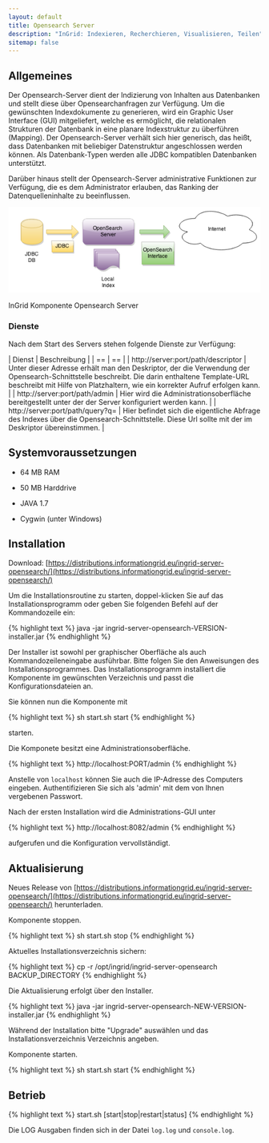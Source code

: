 ```yaml
---
layout: default
title: Opensearch Server
description: "InGrid: Indexieren, Recherchieren, Visualisieren, Teilen"
sitemap: false
---
```


## Allgemeines

Der Opensearch-Server dient der Indizierung von Inhalten aus Datenbanken und stellt diese über Opensearchanfragen zur Verfügung. Um die gewünschten Indexdokumente zu generieren, wird ein Graphic User Interface (GUI) mitgeliefert, welche es ermöglicht, die relationalen Strukturen der Datenbank in eine planare Indexstruktur zu überführen (Mapping). Der Opensearch-Server verhält sich hier generisch, das heißt, dass Datenbanken mit beliebiger Datenstruktur angeschlossen werden können. Als Datenbank-Typen werden alle JDBC kompatiblen Datenbanken unterstützt.

Darüber hinaus stellt der Opensearch-Server administrative Funktionen zur Verfügung, die es dem Administrator erlauben, das Ranking der Datenquelleninhalte zu beeinflussen.


![InGrid Komponente Opensearch Server](../images/ingrid_opensearch_server.png "InGrid Komponente Opensearch Server")

<figcaption class="figcaption">InGrid Komponente Opensearch Server</figcaption>


### Dienste

Nach dem Start des Servers stehen folgende Dienste zur Verfügung:

| Dienst | Beschreibung |
| == | == |
| http://server:port/path/descriptor | Unter dieser Adresse erhält man den Deskriptor, der die Verwendung der Opensearch-Schnittstelle beschreibt. Die darin enthaltene Template-URL beschreibt mit Hilfe von Platzhaltern, wie ein korrekter Aufruf erfolgen kann. |
| http://server:port/path/admin | Hier wird die Administrationsoberfläche bereitgestellt unter der der Server konfiguriert werden kann. |
| http://server:port/path/query?q= | Hier befindet sich die eigentliche Abfrage des Indexes über die Opensearch-Schnittstelle. Diese Url sollte mit der im Deskriptor übereinstimmen. |


## Systemvoraussetzungen

* 64 MB RAM
* 50 MB Harddrive

* JAVA 1.7
* Cygwin (unter Windows)


## Installation

Download: [https://distributions.informationgrid.eu/ingrid-server-opensearch/](https://distributions.informationgrid.eu/ingrid-server-opensearch/)

Um die Installationsroutine zu starten, doppel-klicken Sie auf das Installationsprogramm oder geben Sie folgenden Befehl auf der Kommandozeile ein:

{% highlight text %}
java -jar ingrid-server-opensearch-VERSION-installer.jar
{% endhighlight %}

Der Installer ist sowohl per graphischer Oberfläche als auch Kommandozeileneingabe ausführbar. Bitte folgen Sie den Anweisungen des Installationsprogrammes. Das Installationsprogramm installiert die Komponente im gewünschten Verzeichnis und passt die Konfigurationsdateien an.

Sie können nun die Komponente mit

{% highlight text %}
sh start.sh start
{% endhighlight %}

starten. 

Die Komponete besitzt eine Administrationsoberfläche.

{% highlight text %}
http://localhost:PORT/admin
{% endhighlight %}

Anstelle von `localhost` können Sie auch die IP-Adresse des Computers eingeben. Authentifizieren Sie sich als 'admin' mit dem von Ihnen vergebenen Passwort.


Nach der ersten Installation wird die Administrations-GUI unter

{% highlight text %}
http://localhost:8082/admin
{% endhighlight %}

aufgerufen und die Konfiguration vervollständigt.


## Aktualisierung

Neues Release von [https://distributions.informationgrid.eu/ingrid-server-opensearch/](https://distributions.informationgrid.eu/ingrid-server-opensearch/) herunterladen.

Komponente stoppen.

{% highlight text %}
sh start.sh stop
{% endhighlight %}

Aktuelles Installationsverzeichnis sichern:

{% highlight text %}
cp -r /opt/ingrid/ingrid-server-opensearch BACKUP_DIRECTORY
{% endhighlight %}


Die Aktualisierung erfolgt über den Installer. 

{% highlight text %}
java -jar ingrid-server-opensearch-NEW-VERSION-installer.jar
{% endhighlight %}

Während der Installation bitte "Upgrade" auswählen und das Installationsverzeichnis Verzeichnis angeben.

Komponente starten.

{% highlight text %}
sh start.sh start
{% endhighlight %}

## Betrieb

{% highlight text %}
start.sh [start|stop|restart|status]
{% endhighlight %}

Die LOG Ausgaben finden sich in der Datei `log.log` und `console.log`.


